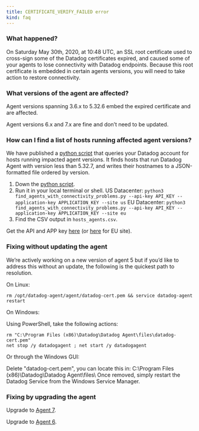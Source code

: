 ```yaml
---
title: CERTIFICATE_VERIFY_FAILED error
kind: faq
---
```


### What happened?

On Saturday May 30th, 2020, at 10:48 UTC, an SSL root certificate used to cross-sign some of the Datadog certificates expired, and caused some of your agents to lose connectivity with Datadog endpoints. Because this root certificate is embedded in certain agents versions, you will need to take action to restore connectivity.

### What versions of the agent are affected?

Agent versions spanning 3.6.x to 5.32.6 embed the expired certificate and are affected.

Agent versions 6.x and 7.x are fine and don’t need to be updated.

### How can I find a list of hosts running affected agent versions?

We have published a [python script][1] that queries your Datadog account for hosts running impacted agent versions. It finds hosts that run Datadog Agent with version less than 5.32.7, and writes their hostnames to a JSON-formatted file ordered by version.

1. Down the [python script][1].
2. Run it in your local terminal or shell.
US Datacenter: `python3 find_agents_with_connectivity_problems.py --api-key API_KEY --application-key APPLICATION_KEY --site us`
EU Datacenter: `python3 find_agents_with_connectivity_problems.py --api-key API_KEY --application-key APPLICATION_KEY --site eu`
3. Find the CSV output in `hosts_agents.csv`.

Get the API and APP key [here][4] (or [here][5] for EU site).

### Fixing without updating the agent

We’re actively working on a new version of agent 5 but if you’d like to address this without an update, the following is the quickest path to resolution.

On Linux:
```shell
rm /opt/datadog-agent/agent/datadog-cert.pem && service datadog-agent restart
```

On Windows:

Using PowerShell, take the following actions:
```shell
rm "C:\Program Files (x86)\Datadog\Datadog Agent\files\datadog-cert.pem"
net stop /y datadogagent ; net start /y datadogagent
```
Or through the Windows GUI:

Delete "datadog-cert.pem", you can locate this in: C:\Program Files (x86)\Datadog\Datadog Agent\files\ 
Once removed, simply restart the Datadog Service from the Windows Service Manager.

### Fixing by upgrading the agent                                                                   
                                                                                                    
Upgrade to [Agent 7][2].                                                                            
                                                                                                    
Upgrade to [Agent 6][3].                                                                            

[1]: https://static.datadoghq.com/find_agents_with_connectivity_problems.py
[2]: /agent/versions/upgrade_to_agent_v7/?tab=linux#from-agent-v5-to-agent-v7
[3]: /agent/versions/upgrade_to_agent_v6/?tab=linux
[4]: https://app.datadoghq.com/account/settings#api
[5]: https://app.datadoghq.eu/account/settings#api
